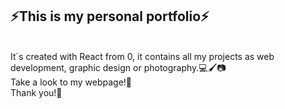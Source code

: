 <h2>⚡This is my personal portfolio⚡</h2><br>
It´s created with React from 0, it contains all my projects as web development, graphic design or photography.💻🖌📷<br>
Take a look to my webpage!👀<br>
Thank you!🤩
